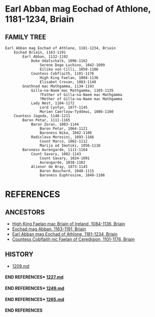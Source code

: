 # Earl Abban mag Eochad of Athlone, 1181-1234, Briain

## FAMILY TREE 
```
Earl Abban mag Eochad of Athlone, 1181-1234, Briain
	Eochad Briain, 1163-1191
		Earl Abban, 1132-1192
			Duke Udalschalk, 1096-1162
				Serene Doge Luchino, 1042-1099
				Eilika von Cilli, 1050-1106
			Countess Cobflaith, 1101-1176
				High King Faelan, 1084-1136
				Elisabet Crovan, 1083-1148
		Gnathnad mac Mathgamma, 1134-1193
			Gilla-na-Naem mac Mathgamma, 1105-1135
				?Father of Gilla-na-Naem mac Mathgamma
				?Mother of Gilla-na-Naem mac Mathgamma
			Lady Nest, 1104-1172
				Lord Cynfyn, 1077-1145
				Morien Caerloyw-Tyddewi, 1086-1160
	Countess Jagoda, 1148-1211
		Baron Petar, 1111-1165
			Baron Zoran, 1083-1144
				Baron Petar, 1064-1121
				Baroness Nika, 1042-1106
			Radislava Morosini, 1093-1166
				Count Marco, 1062-1112
				Marija od Imotski, 1056-1116
		Baroness Aurengarde, 1111-1164
			Count Savary, 1082-1143
				Count Savary, 1024-1091
				Aurengarde, 1038-1102
			Alienor de Bray, 1073-1145
				Baron Bouchard, 1048-1115
				Baroness Euphrosine, 1049-1106
```


# REFERENCES

## ANCESTORS
* [High King Faelan mac Briain of Ireland, 1084-1136, Briain](faelan_mac_briain_1084.md)
* [Eochad mag Abban, 1163-1191, Briain](eochad_mag_abban_1163.md)
* [Earl Abban mag Eochad of Athlone, 1181-1234, Briain](abban_mag_eochad_1181.md)
* [Countess Cobflaith nic Faelan of Ceredigion, 1101-1176, Briain](cobflaith_nic_faelan_1101.md)

## HISTORY
* [1209.md](../h/1209.md)
#### END REFERENCES* [1227.md](../h/1227.md)
#### END REFERENCES* [1249.md](../h/1249.md)
#### END REFERENCES* [1265.md](../h/1265.md)
#### END REFERENCES